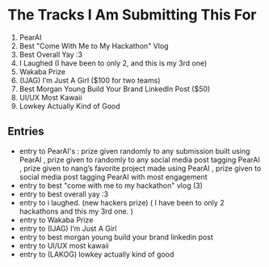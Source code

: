 # The Tracks I Am Submitting This For  


1. PearAI  
2. Best "Come With Me to My Hackathon" Vlog  
3. Best Overall Yay :3  
4. I Laughed (I have been to only 2, and this is my 3rd one)  
5. Wakaba Prize  
6. (IJAG) I’m Just A Girl ($100 for two teams)  
7. Best Morgan Young Build Your Brand LinkedIn Post ($50)  
8. UI/UX Most Kawaii  
9. Lowkey Actually Kind of Good  

## Entries
- entry to PearAI's :
prize given randomly to any submission built using PearAI , 
prize given to randomly to any social media post tagging PearAI ,
prize given to nang’s favorite project made using PearAI ,
prize given to social media post tagging PearAI with most
engagement
- entry to best "come with me to my hackathon" vlog (3)
- entry to best overall yay :3 
- entry to i laughed. (new hackers prize) ( I have been to only 2 hackathons and this my 3rd one. )
- entry to Wakaba Prize
- entry to (IJAG) I’m Just A Girl
- entry to best morgan young build your brand linkedin post
- entry to UI/UX most kawaii
- entry to (LAKOG) lowkey actually kind of good
